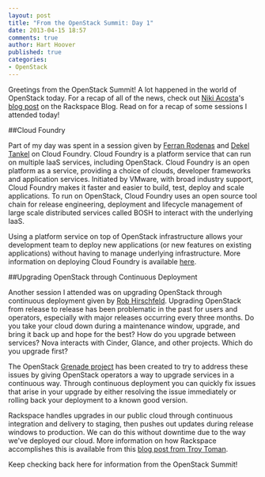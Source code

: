 ```yaml
---
layout: post
title: "From the OpenStack Summit: Day 1"
date: 2013-04-15 18:57
comments: true
author: Hart Hoover
published: true
categories: 
- OpenStack
---
```

Greetings from the OpenStack Summit! A lot happened in the world of OpenStack today. For a recap of all of the news, check out [Niki Acosta](https://twitter.com/nikiacosta)'s [blog post](http://www.rackspace.com/blog/openstack-summit-portland-day-1-recap/) on the Rackspace Blog. Read on for a recap of some sessions I attended today!

<!-- more -->

##Cloud Foundry

Part of my day was spent in a session given by [Ferran Rodenas](http://www.linkedin.com/in/frodenas) and [Dekel Tankel](http://www.linkedin.com/in/dekel/) on Cloud Foundry. Cloud Foundry is a platform service that can run on multiple IaaS services, including OpenStack. Cloud Foundry is an open platform as a service, providing a choice of clouds, developer frameworks and application services. Initiated by VMware, with broad industry support, Cloud Foundry makes it faster and easier to build, test, deploy and scale applications. To run on OpenStack, Cloud Foundry uses an open source tool chain for release engineering, deployment and lifecycle management of large scale distributed services called BOSH to interact with the underlying IaaS.

Using a platform service on top of OpenStack infrastructure allows your development team to deploy new applications (or new features on existing applications) without having to manage underlying infrastructure. More information on deploying Cloud Foundry is available [here](http://www.cloudfoundry.org).

##Upgrading OpenStack through Continuous Deployment

Another session I attended was on upgrading OpenStack through continuous deployment given by [Rob Hirschfeld](https://twitter.com/zehicle). Upgrading OpenStack from release to release has been problematic in the past for users and operators, especially with major releases occurring every three months. Do you take your cloud down during a maintenance window, upgrade, and bring it back up and hope for the best? How do you upgrade between services? Nova interacts with Cinder, Glance, and other projects. Which do you upgrade first?

The OpenStack [Grenade project](https://wiki.openstack.org/wiki/Grenade) has been created to try to address these issues by giving OpenStack operators a way to upgrade services in a continuous way. Through continuous deployment you can quickly fix issues that arise in your upgrade by either resolving the issue immediately or rolling back your deployment to a known good version.

Rackspace handles upgrades in our public cloud through continuous integration and delivery to staging, then pushes out updates during release windows to production. We can do this without downtime due to the way we've deployed our cloud. More information on how Rackspace accomplishes this is available from this [blog post from Troy Toman](http://www.rackspace.com/blog/how-rackspace-re-wrote-the-cloud-with-openstack-continuous-delivery/).

Keep checking back here for information from the OpenStack Summit!
